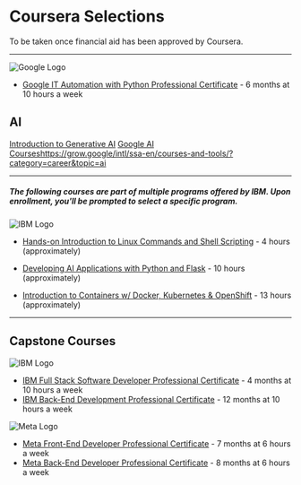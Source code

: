# Coursera Selections
To be taken once financial aid has been approved by Coursera.

---

![Google Logo](https://d3njjcbhbojbot.cloudfront.net/api/utilities/v1/imageproxy/http://coursera-university-assets.s3.amazonaws.com/fa/79e521abf14610b4fec9d677901916/0.png?auto=format%2Ccompress&dpr=1&w=&h=45)

- [Google IT Automation with Python Professional Certificate](https://www.coursera.org/professional-certificates/google-it-automation) - 6 months at 10 hours a week

## AI

[Introduction to Generative AI](https://www.cloudskillsboost.google/course_templates/536)
[Google AI Courses]()https://grow.google/intl/ssa-en/courses-and-tools/?category=career&topic=ai

---

##### The following courses are part of multiple programs offered by IBM. Upon enrollment, you'll be prompted to select a specific program.

![IBM Logo](https://d3njjcbhbojbot.cloudfront.net/api/utilities/v1/imageproxy/http://coursera-university-assets.s3.amazonaws.com/c0/87a10033a311e892619b85c6fd62bb/IBM-200x48.png?auto=format%2Ccompress&dpr=1&w=&h=45)

- [Hands-on Introduction to Linux Commands and Shell Scripting](https://www.coursera.org/learn/hands-on-introduction-to-linux-commands-and-shell-scripting) - 4 hours (approximately)

- [Developing AI Applications with Python and Flask](https://www.coursera.org/learn/python-project-for-ai-application-development) - 10 hours (approximately)

- [Introduction to Containers w/ Docker, Kubernetes & OpenShift](https://www.coursera.org/learn/ibm-containers-docker-kubernetes-openshift) - 13 hours (approximately)

---

## Capstone Courses

![IBM Logo](https://d3njjcbhbojbot.cloudfront.net/api/utilities/v1/imageproxy/http://coursera-university-assets.s3.amazonaws.com/c0/87a10033a311e892619b85c6fd62bb/IBM-200x48.png?auto=format%2Ccompress&dpr=1&w=&h=45)

- [IBM Full Stack Software Developer Professional Certificate](https://www.coursera.org/professional-certificates/ibm-full-stack-cloud-developer) - 4 months at 10 hours a week
- [IBM Back-End Development Professional Certificate](https://www.coursera.org/professional-certificates/ibm-backend-development) - 12 months at 10 hours a week


![Meta Logo](https://d3njjcbhbojbot.cloudfront.net/api/utilities/v1/imageproxy/http://coursera-university-assets.s3.amazonaws.com/77/b2516312bd44b4a958b392f1a74ef3/200-x-48.png?auto=format%2Ccompress&dpr=1&w=&h=45)

- [Meta Front-End Developer Professional Certificate](https://www.coursera.org/professional-certificates/meta-front-end-developer) - 7 months at 6 hours a week
- [Meta Back-End Developer Professional Certificate](https://www.coursera.org/professional-certificates/meta-back-end-developer) - 8 months at 6 hours a week

